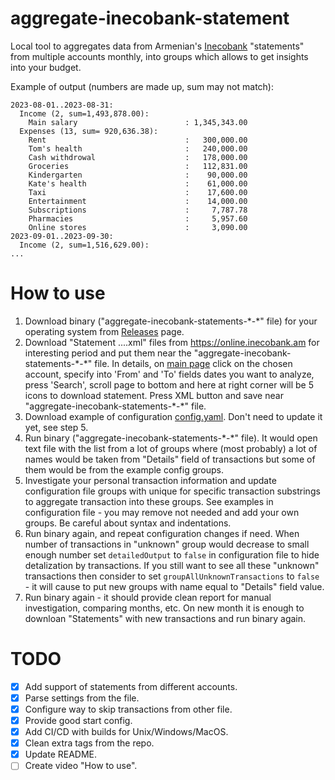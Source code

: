 # aggregate-inecobank-statement
Local tool to aggregates data from Armenian's [Inecobank](https://online.inecobank.am)
"statements" from multiple accounts monthly, into groups which allows to get insights into your budget.

Example of output (numbers are made up, sum may not match):
```
2023-08-01..2023-08-31:
  Income (2, sum=1,493,878.00):
    Main salary                        : 1,345,343.00
  Expenses (13, sum= 920,636.38):
    Rent                               :   300,000.00
    Tom's health                       :   240,000.00
    Cash withdrowal                    :   178,000.00
    Groceries                          :   112,831.00
    Kindergarten                       :    90,000.00
    Kate's health                      :    61,000.00
    Taxi                               :    17,600.00
    Entertainment                      :    14,000.00
    Subscriptions                      :     7,787.78
    Pharmacies                         :     5,957.60
    Online stores                      :     3,090.00
2023-09-01..2023-09-30:
  Income (2, sum=1,516,629.00):
...
```

# How to use

1. Download binary ("aggregate-inecobank-statements-\*-\*" file) for your operating system from
   [Releases](https://github.com/AlexanderMakarov/aggregate-inecobank-statement/releases) page.
2. Download "Statement ....xml" files from https://online.inecobank.am for interesting period and
   put them near the "aggregate-inecobank-statements-\*-\*" file.
   In details, on [main page](https://online.inecobank.am) click on the chosen account,
   specify into 'From' and 'To' fields dates you want to analyze,
   press 'Search', scroll page to bottom and here at right corner will be 5 icons to download statement.
   Press XML button and save near "aggregate-inecobank-statements-\*-\*" file.
3. Download example of configuration
   [config.yaml](https://github.com/AlexanderMakarov/aggregate-inecobank-statement/raw/master/config.yaml).
   Don't need to update it yet, see step 5.
4. Run binary ("aggregate-inecobank-statements-\*-\*" file).
   It would open text file with the list from a lot of groups where (most probably)
   a lot of names would be taken from "Details" field of transactions but some of them
   would be from the example config groups.
5. Investigate your personal transaction information and update configuration file groups with unique
   for specific transaction substrings to aggregate transaction into these groups.
   See examples in configuration file - you may remove not needed and add your own groups.
   Be careful about syntax and indentations.
6. Run binary again, and repeat configuration changes if need.
   When number of transactions in "unknown" group would decrease to small enough number
   set `detailedOutput` to `false` in configuration file to hide detalization by transactions.
   If you still want to see all these "unknown" transactions then consider to set
   `groupAllUnknownTransactions` to `false` - it will cause to put new groups with name equal to "Details" field value.
7. Run binary again - it should provide clean report for manual investigation, comparing months, etc.
   On new month it is enough to downloan "Statements" with new transactions and run binary again.

# TODO
- [x] Add support of statements from different accounts.
- [x] Parse settings from the file.
- [x] Configure way to skip transactions from other file.
- [x] Provide good start config.
- [x] Add CI/CD with builds for Unix/Windows/MacOS.
- [x] Clean extra tags from the repo.
- [x] Update README.
- [ ] Create video "How to use".